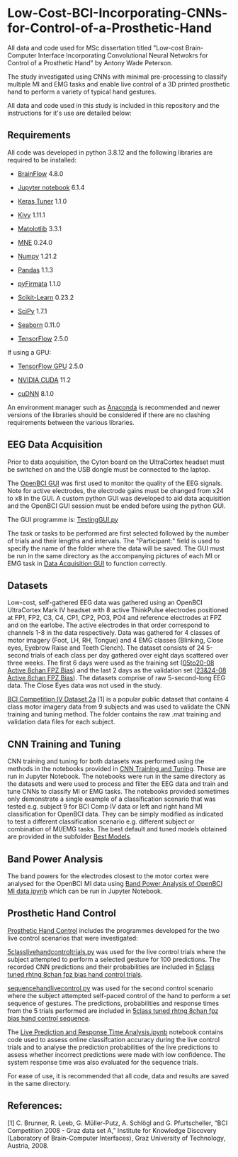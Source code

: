 # Low-Cost-BCI-Incorporating-CNNs-for-Control-of-a-Prosthetic-Hand
All data and code used for MSc dissertation titled "Low-cost Brain-Computer Interface Incorporating Convolutional Neural Netwokrs for Control of a Prosthetic Hand" by Antony Wade Peterson.

The study investigated using CNNs with minimal pre-processing to classify multiple MI and EMG tasks and enable live control of a 3D printed prosthetic hand to perform a variety of typical hand gestures.

All data and code used in this study is included in this repository and the instructions for it's use are detailed below:

## Requirements
All code was developed in python 3.8.12 and the following libraries are required to be installed:

- [BrainFlow](https://brainflow.readthedocs.io/en/stable/BuildBrainFlow.html)	4.8.0

- [Jupyter notebook](https://jupyter.org/install) 6.1.4

- [Keras Tuner](https://keras.io/keras_tuner/)	1.1.0

- [Kivy](https://kivy.org/)	1.11.1

- [Matplotlib](https://matplotlib.org/stable/index.html) 3.3.1

- [MNE](https://mne.tools/stable/install/index.html)	0.24.0

- [Numpy](https://numpy.org/install/)	1.21.2

- [Pandas](https://pandas.pydata.org/getting_started.html)	1.1.3

- [pyFirmata](https://pypi.org/project/pyFirmata/)	1.1.0

- [Scikit-Learn](https://scikit-learn.org/stable/install.html)	0.23.2

- [SciPy](https://scipy.org/install/)	1.7.1

- [Seaborn](https://seaborn.pydata.org/installing.html) 0.11.0

- [TensorFlow](https://www.tensorflow.org/install)	2.5.0

If using a GPU:

- [TensorFlow GPU](https://www.tensorflow.org/install/pip) 2.5.0

- [NVIDIA CUDA](https://developer.nvidia.com/cuda-toolkit-archive) 11.2

- [cuDNN](https://developer.nvidia.com/cudnn) 8.1.0

An environment manager such as [Anaconda](https://www.anaconda.com/) is recommended and newer versions of the libraries should be considered if there are no clashing requirements between the various libraries.

## EEG Data Acquisition

Prior to data acquisition, the Cyton board on the UltraCortex headset must be switched on and the USB dongle must be connected to the laptop.

The [OpenBCI GUI](https://docs.openbci.com/Software/OpenBCISoftware/GUIDocs/) was first used to monitor the quality of the EEG signals. Note for active electrodes, 
the electrode gains must be changed from x24 to x8 in the GUI. A custom python GUI was developed to aid data acquisition and the OpenBCI GUI session must be ended before using the python GUI.

The GUI programme is: [TestingGUI.py](Data%20Acquisition%20GUI/TestingGUI.py)

The task or tasks to be performed are first selected followed by the number of trials and their lengths and intervals. The "Participant:" field is used to specify the name of the folder where the data will be saved.
The GUI must be run in the same directory as the accompanying pictures of each MI or EMG task in [Data Acquisition GUI](Data%20Acquisition%20GUI) to function correctly.

## Datasets

Low-cost, self-gathered EEG data was gathered using an OpenBCI UltraCortex Mark IV headset with 8 active ThinkPulse electrodes positioned at FP1, FP2, C3, C4, CP1, CP2, PO3, PO4 and reference electrodes at FPZ and on the earlobe.
The active electrodes in that order correspond to channels 1-8 in the data respectively. Data was gathered for 4 classes of motor imagery (Foot, LH, RH, Tongue) and 4 EMG classes (Blinking, Close eyes, Eyebrow Raise and Teeth Clench). 
The dataset consists of 24 5-second trials of each class per day gathered over eight days scattered over three weeks. 
The first 6 days were used as the training set ([05to20-08 Active 8chan FPZ Bias](05to20-08%20Active%208chan%20FPZ%20Bias))
and the last 2 days as the validation set ([23&24-08 Active 8chan FPZ Bias](23%2624-08%20Active%208chan%20FPZ%20Bias)). 
The datasets comprise of raw 5-second-long EEG data.
The Close Eyes data was not used in the study.

[BCI Competition IV Dataset 2a](BCI%20Competition%20IV%20Dataset%202a) [1] is a popular public dataset that contains 4 class motor imagery data from 9 subjects and was used to validate the CNN training and tuning method.
The folder contains the raw .mat training and validation data files for each subject.

## CNN Training and Tuning

CNN training and tuning for both datasets was performed using the methods in the notebooks provided in [CNN Training and Tuning](CNN%20Training%20and%20Tuning).
These are run in Jupyter Notebook.
The notebooks were run in the same directory as the datasets and were used to process and filter the EEG data and train and tune CNNs to classify MI or EMG tasks. The notebooks provided sometimes only demonstrate a single example of a classification scenario that was tested e.g. subject 9
for BCI Comp IV data or left and right hand MI classification for OpenBCI data. They can be simply modified as indicated to test a different classification scenario e.g. different subject or
combination of MI/EMG tasks.
The best default and tuned models obtained are provided in the subfolder [Best Models](CNN%20Training%20and%20Tuning/Best%20Models).

## Band Power Analysis

The band powers for the electrodes closest to the motor cortex were analysed for the OpenBCI MI data using [Band Power Analysis of OpenBCI MI data.ipynb](Band%20Power%20Analysis%20of%20OpenBCI%20MI%20data.ipynb) which can be run in Jupyter Notebook.

## Prosthetic Hand Control

[Prosthetic Hand Control](Prosthetic%20Hand%20Control) includes the programmes developed for the two live control scenarios that were investigated:

[5classlivehandcontroltrials.py](Prosthetic%20Hand%20Control/5classlivehandcontroltrials.py) was used for the live control trials where the subject attempted to perform a selected gesture for 100 predictions. The recorded CNN predictions and their 
probabilities are included in [5class tuned rhtng 8chan fpz bias hand control trials](5class%20tuned%20rhtng%208chan%20fpz%20bias%20hand%20control%20trials).

[sequencehandlivecontrol.py](Prosthetic%20Hand%20Control/sequencehandlivecontrol.py) was used for the second control scenario where the subject attempted self-paced control of the hand to perform a set sequence of gestures. The predictions, probabilities and response times from the 5 trials 
performed are included in [5class tuned rhtng 8chan fpz bias hand control sequence](Prosthetic%20Hand%20Control/5class%20tuned%20rhtng%208chan%20fpz%20bias%20hand%20control%20sequence).

The [Live Prediction and Response Time Analysis.ipynb](Prosthetic%20Hand%20Control/Live%20Prediction%20and%20Response%20Time%20Analysis.ipynb) notebook contains code used to assess online classifcation accuracy during the live control trials and to analyse the prediction probabilities 
of the live predictions to assess whether incorrect predictions were made with low confidence. The system response time was also evaluated for the sequence trials. 

For ease of use, it is recommended that all code, data and results are saved in the same directory.

## References:

[1] C. Brunner, R. Leeb, G. Müller-Putz, A. Schlögl and G. Pfurtscheller, “BCI Competition 2008 - Graz data set A,” Institute for Knowledge Discovery (Laboratory of Brain-Computer Interfaces), Graz University of Technology, Austria, 2008.

